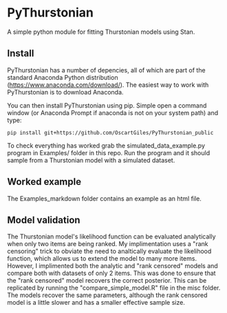 # PyThurstonian
A simple python module for fitting Thurstonian models using Stan. 


## Install
PyThurstonian has a number of depencies, all of which are part of the standard Anaconda Python distribution (https://www.anaconda.com/download/). The easiest way to work with PyThurstonian is to download Anaconda.

You can then install PyThurstonian using pip. Simple open a command window (or Anaconda Prompt if anaconda is not on your system path) and type:

```
pip install git+https://github.com/OscartGiles/PyThurstonian_public
```

To check everything has worked grab the  simulated_data_example.py program in Examples/ folder in this repo. Run the program and it should sample from a Thurstonian model with a simulated dataset. 

## Worked example
The Examples_markdown folder contains an example as an html file. 

## Model validation

The Thurstonian model's likelihood function can be evaluated analytically when only two items are being ranked. My implimentation uses a "rank censoring" trick to obviate the need to analtically evaluate the likelihood function, which allows us to extend the model to many more items. However, I implimented both the analytic and "rank censored" models and compare both with datasets of only 2 items. This was done to ensure that the "rank censored" model recovers the correct posterior. This can be replicated by running the "compare_simple_model.R" file in the misc folder. The models recover the same parameters, although the rank censored model is a little slower and has a smaller effective sample size. 
